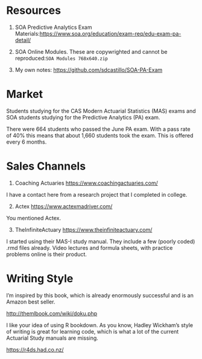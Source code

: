 # Resources

1) SOA Predictive Analytics Exam Materials:https://www.soa.org/education/exam-req/edu-exam-pa-detail/

2) SOA Online Modules.  These are copywrighted and cannot be reproduced:`SOA Modules 768x640.zip`

3) My own notes: https://github.com/sdcastillo/SOA-PA-Exam

# Market

Students studying for the CAS Modern Actuarial Statistics (MAS) exams and SOA students studying for the Predictive Analytics (PA) exam.

There were 664 students who passed the June PA exam.  With a pass rate of 40% this means that about 1,660 students took the exam.  This is offered every 6 months.  

# Sales Channels

1) Coaching Actuaries https://www.coachingactuaries.com/

I have a contact here from a research project that I completed in college.  

2) Actex https://www.actexmadriver.com/

You mentioned Actex.  

3) TheInfiniteActuary https://www.theinfiniteactuary.com/

I started using their MAS-I study manual.  They include a few (poorly coded) .rmd files already.  Video lectures and formula sheets, with practice problems online is their product.

# Writing Style

I’m inspired by this book, which is already enormously successful and is an Amazon best seller.  

http://themlbook.com/wiki/doku.php

I like your idea of using R bookdown.  As you know, Hadley Wickham’s style of writing is great for learning code, which is what a lot of the current Actuarial Study manuals are missing.

https://r4ds.had.co.nz/
